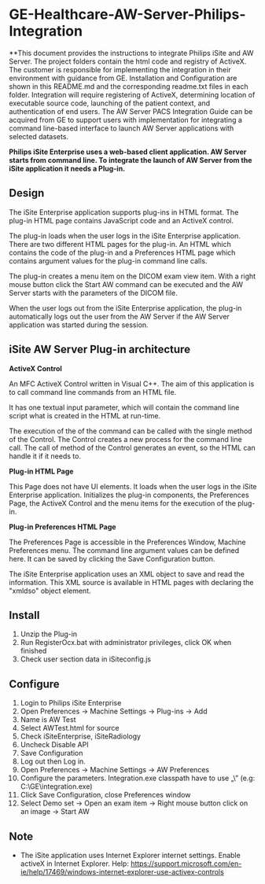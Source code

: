 # GE-Healthcare-AW-Server-Philips-Integration

**This document provides the instructions to integrate Philips iSite and AW Server. The project folders contain the html code and registry of ActiveX. The customer is responsible for implementing the integration in their environment with guidance from GE. Installation and Configuration are shown in this README.md and the corresponding readme.txt files in each folder.
Integration will require registering of ActiveX, determining location of executable source code, launching of the patient context, and authentication of end users. The AW Server PACS Integration Guide can be acquired from GE to support users with implementation for integrating a command line-based interface to launch AW Server applications with selected datasets.

**Philips iSite Enterprise uses a web-based client application. AW Server starts from command line. To integrate the launch of AW Server from the iSite application it needs a Plug-in.**

## Design
The iSite Enterprise application supports plug-ins in HTML format. The plug-in HTML page contains JavaScript code and an ActiveX control.

The plug-in loads when the user logs in the iSite Enterprise application. There are two different HTML pages for the plug-in. An HTML which contains the code of the plug-in and a Preferences HTML page which contains argument values for the plug-in command line calls. 

The plug-in creates a menu item on the DICOM exam view item. With a right mouse button click the Start AW command can be executed and the AW Server starts with the parameters of the DICOM file. 

When the user logs out from the iSite Enterprise application, the plug-in automatically logs out the user from the AW Server if the AW Server application was started during the session.


## iSite AW Server Plug-in architecture
 
**ActiveX Control**

An MFC ActiveX Control written in Visual C++. The aim of this application is to call command line commands from an HTML file.

It has one textual input parameter, which will contain the command line script what is created in the HTML at run-time. 

The execution of the of the command can be called with the single method of the Control. The Control creates a new process for the command line call. The call of method of the Control generates an event, so the HTML can handle it if it needs to.   

**Plug-in HTML Page**

This Page does not have UI elements. It loads when the user logs in the iSite Enterprise application. Initializes the plug-in components, the Preferences Page, the ActiveX Control and the menu items for the execution of the plug-in.  

**Plug-in Preferences HTML Page**

The Preferences Page is accessible in the Preferences Window, Machine Preferences menu. The command line argument values can be defined here. It can be saved by clicking the Save Configuration button.

The iSite Enterprise application uses an XML object to save and read the information. This XML source is available in HTML pages with declaring the "xmldso" object element. 

## Install
1. Unzip the Plug-in
2. Run RegisterOcx.bat with administrator privileges, click OK when finished
3. Check user section data in iSiteconfig.js 

## Configure
1. Login to Philips iSite Enterprise
2. Open Preferences -> Machine Settings -> Plug-ins -> Add
3. Name is AW Test
4. Select AWTest.html for source
5. Check iSiteEnterprise, iSiteRadiology
6. Uncheck Disable API
7. Save Configuration
8. Log out then Log in.
9. Open Preferences -> Machine Settings -> AW Preferences
10. Configure the parameters. Integration.exe classpath have to use „\\” (e.g: C:\\GE\\integration.exe)
11. Click Save Configuration, close Preferences window
12. Select Demo set -> Open an exam item -> Right mouse button click on an image -> Start AW


## Note
- The iSite application uses Internet Explorer internet settings. Enable activeX in Internet Explorer. Help: https://support.microsoft.com/en-ie/help/17469/windows-internet-explorer-use-activex-controls
